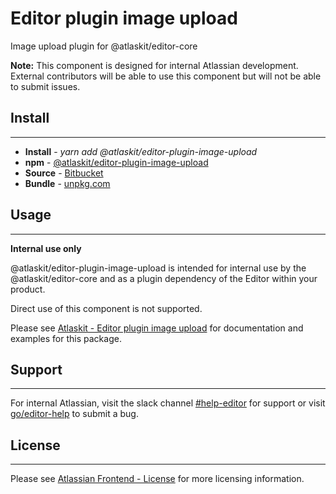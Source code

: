 # Editor plugin image upload

Image upload plugin for @atlaskit/editor-core

**Note:** This component is designed for internal Atlassian development.
External contributors will be able to use this component but will not be able to submit issues.

## Install
---
- **Install** - *yarn add @atlaskit/editor-plugin-image-upload*
- **npm** - [@atlaskit/editor-plugin-image-upload](https://www.npmjs.com/package/@atlaskit/editor-plugin-image-upload)
- **Source** - [Bitbucket](https://bitbucket.org/atlassian/atlassian-frontend/src/master/packages/editor/editor-plugin-image-upload)
- **Bundle** - [unpkg.com](https://unpkg.com/@atlaskit/editor-plugin-image-upload/dist/)

## Usage
---
**Internal use only**

@atlaskit/editor-plugin-image-upload is intended for internal use by the @atlaskit/editor-core and as a plugin dependency of the Editor within your product.

Direct use of this component is not supported.

Please see [Atlaskit - Editor plugin image upload](https://atlaskit.atlassian.com/packages/editor/editor-plugin-image-upload) for documentation and examples for this package.

## Support
---
For internal Atlassian, visit the slack channel [#help-editor](https://atlassian.slack.com/archives/CFG3PSQ9E) for support or visit [go/editor-help](https://go/editor-help) to submit a bug.
## License
---
 Please see [Atlassian Frontend - License](https://developer.atlassian.com/cloud/framework/atlassian-frontend/#license) for more licensing information.